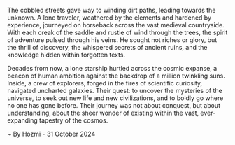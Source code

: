 
The cobbled streets gave way to winding dirt paths, leading towards the unknown. A lone traveler, weathered by the elements and hardened by experience, journeyed on horseback across the vast medieval countryside. With each creak of the saddle and rustle of wind through the trees, the spirit of adventure pulsed through his veins. He sought not riches or glory, but the thrill of discovery, the whispered secrets of ancient ruins, and the knowledge hidden within forgotten texts.  

Decades from now, a lone starship hurtled across the cosmic expanse, a beacon of human ambition against the backdrop of a million twinkling suns. Inside, a crew of explorers, forged in the fires of scientific curiosity, navigated uncharted galaxies. Their quest: to uncover the mysteries of the universe, to seek out new life and new civilizations, and to boldly go where no one has gone before. Their journey was not about conquest, but about understanding, about the sheer wonder of existing within the vast, ever-expanding tapestry of the cosmos. 

~ By Hozmi - 31 October 2024
